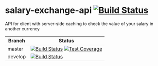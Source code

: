 # salary-exchange-api [![Build Status](https://travis-ci.org/GitHug/salary-exchange-api.svg?branch=master)](https://travis-ci.org/GitHug/salary-exchange-api)

API for client with server-side caching to check the value of your salary in another currency

Branch  | Status
------- | -------------
master  | [![Build Status](https://travis-ci.org/GitHug/salary-exchange-api.svg?branch=master)](https://travis-ci.org/GitHug/salary-exchange-api) [![Test Coverage](https://api.codeclimate.com/v1/badges/ab817c08f4413db01c7a/test_coverage)](https://codeclimate.com/github/GitHug/salary-exchange-api/test_coverage)
develop | [![Build Status](https://travis-ci.org/GitHug/salary-exchange-api.svg?branch=develop)](https://travis-ci.org/GitHug/salary-exchange-api)

